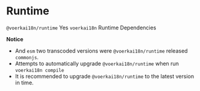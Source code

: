 # Runtime <!-- {docsify-ignore-all} -->

 `@voerkai18n/runtime` Yes `voerkai18n` Runtime Dependencies

**Notice**

- And `esm` two transcoded versions were `@voerkai18n/runtime` released `commonjs`.
- Attempts to automatically upgrade `@voerkai18n/runtime` when run `voerkai18n compile`
- It is recommended to upgrade `@voerkai18n/runtime` to the latest version in time.

  


